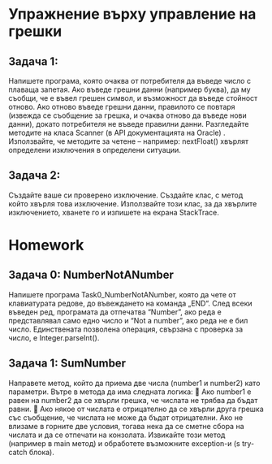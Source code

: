 # Упражнение върху управление на грешки

## Задача 1:<br/>
Напишете програма, която очаква от потребителя да въведе число с плаваща запетая. Ако въведе грешни данни (например буква), да му съобщи, че е въвел грешен символ, и възможност да въведе стойност отново. Ако отново въведе грешни данни, правилото се повтаря (извежда се съобщение за грешка, и очаква отново да въведе нови данни), докато потребителя не въведе правилни данни. Разгледайте методите на класа Scanner (в API документацията на Oracle) . Използвайте, че методите за четене – например: nextFloat() хвърлят определени изключения в определени ситуации.

## Задача 2:
Създайте ваше си проверено изключение. Създайте клас, с метод който хвърля това изключение. Използвайте този клас, за да хвърлите изключението, хванете го и изпишете на екрана StackTrace.
# Homework
## Задача 0: NumberNotANumber<br/>
Напишете програма Task0_NumberNotANumber, която да чете от клавиатурата редове, до
въвеждането на команда „END“. След всеки въведен ред, програмата да отпечатва “Number”, ако
реда е представлявал само едно число и “Not a number”, ако реда не е бил число. Единствената
позволена операция, свързана с проверка за число, е Integer.parseInt().
## Задача 1: SumNumber<br/>
Направете метод, който да приема две числа (number1 и number2) като параметри.
Вътре в метода да има следната логика:
 Ако number1 е равен на number2 да се хвърли грешка, че числата не трябва да бъдат
равни.
 Ако някое от числата е отрицателно да се хвърли друга грешка със съобщение, че числата
не може да бъдат отрицателни.
Ако не влизаме в горните две условия, тогава нека да се сметне сбора на числата и да се отпечати
на конзолата.
Извикайте този метод (например в main метод) и обработете възможните exception-и (s try-catch
блока).
